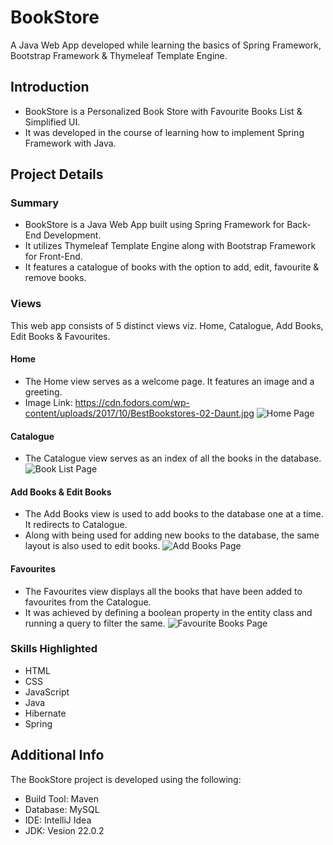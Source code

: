 # BookStore
A Java Web App developed while learning the basics of Spring Framework, Bootstrap Framework & Thymeleaf Template Engine.

## Introduction
- BookStore is a Personalized Book Store with Favourite Books List & Simplified UI.
- It was developed in the course of learning how to implement Spring Framework with Java.

## Project Details

### Summary
- BookStore is a Java Web App built using Spring Framework for Back-End Development.
- It utilizes Thymeleaf Template Engine along with Bootstrap Framework for Front-End.
- It features a catalogue of books with the option to add, edit, favourite & remove books.

### Views
This web app consists of 5 distinct views viz. Home, Catalogue, Add Books, Edit Books & Favourites.

#### Home
- The Home view serves as a welcome page. It features an image and a greeting.
- Image Link: https://cdn.fodors.com/wp-content/uploads/2017/10/BestBookstores-02-Daunt.jpg
![Home Page](https://github.com/user-attachments/assets/4c6e84f6-2883-4cc4-b849-c30b6bb38314)

#### Catalogue
- The Catalogue view serves as an index of all the books in the database.
![Book List Page](https://github.com/user-attachments/assets/4093cf9c-b770-434d-8b89-1a87f8bbc87b)

#### Add Books & Edit Books
- The Add Books view is used to add books to the database one at a time. It redirects to Catalogue.
- Along with being used for adding new books to the database, the same layout is also used to edit books.
![Add Books Page](https://github.com/user-attachments/assets/9a281d99-6284-40d0-b0f7-13a4c99ea783)

#### Favourites
- The Favourites view displays all the books that have been added to favourites from the Catalogue.
- It was achieved by defining a boolean property in the entity class and running a query to filter the same.
![Favourite Books Page](https://github.com/user-attachments/assets/8286f581-e69f-45da-a320-4196d26d3c81)

### Skills Highlighted
- HTML
- CSS
- JavaScript
- Java
- Hibernate
- Spring

## Additional Info
The BookStore project is developed using the following:
- Build Tool: Maven
- Database: MySQL
- IDE: IntelliJ Idea
- JDK: Vesion 22.0.2
